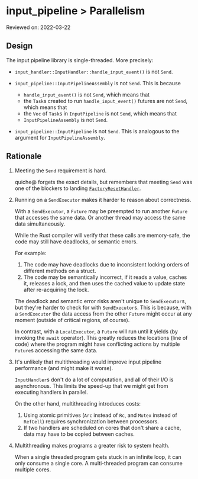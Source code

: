 # input_pipeline > Parallelism

Reviewed on: 2022-03-22

## Design

The input pipeline library is single-threaded. More precisely:

* `input_handler::InputHandler::handle_input_event()` is not `Send`.

* `input_pipeline::InputPipelineAssembly` is not `Send`. This is because
  * `handle_input_event()` is not `Send`, which means that
  * the `Task`s created to run `handle_input_event()` futures are not `Send`,
    which means that
  * the `Vec` of `Task`s in `InputPipeline` is not `Send`, which means that
  * `InputPipelineAssembly` is not `Send`.

* `input_pipeline::InputPipeline` is not `Send`. This is analogous to
  the argument for `InputPipelineAssembly`.

## Rationale

1. Meeting the `Send` requirement is hard.

   quiche@ forgets the exact details, but remembers that meeting `Send` was one
   of the blockers to landing [`FactoryResetHandler`](https://fuchsia-review.googlesource.com/c/fuchsia/+/544827).

1. Running on a `SendExecutor` makes it harder to reason about correctness.

   With a `SendExecutor`, a `Future` may be preempted to run another `Future`
   that accesses the same data. Or another thread may access the same data
   simultaneously.

   While the Rust compiler will verify that these calls are memory-safe,
   the code may still have deadlocks, or semantic errors.

   For example:
   1. The code may have deadlocks due to inconsistent locking orders of different
      methods on a struct.
   1. The code may be semantically incorrect, if it reads a value, caches it,
      releases a lock, and then uses the cached value to update state after
      re-acquiring the lock.

   The deadlock and semantic error risks aren't unique to `SendExecutor`s, but
   they're harder to check for with `SendExecutor`s. This is because, with a
   `SendExecutor` the data access from the other `Future` might occur at any
   moment (outside of critical regions, of course).

   In contrast, with a `LocalExecutor`, a `Future` will run until it yields (by
   invoking the `await` operator). This greatly reduces the locations (line
   of code) where the program might have conflicting actions by multiple
   `Future`s accessing the same data.

1. It's unlikely that multithreading would improve input pipeline performance
   (and might make it worse).

   `InputHandler`s don't do a lot of computation, and all of their I/O is
   asynchronous. This limits the speed-up that we might get from executing
   handlers in parallel.

   On the other hand, multithreading introduces costs:
   1. Using atomic primitives (`Arc` instead of `Rc`, and `Mutex` instead of
      `RefCell`) requires synchronization between processors.
   2. If two handlers are scheduled on cores that don't share a cache, data
      may have to be copied between caches.

1. Multithreading makes programs a greater risk to system health.

   When a single threaded program gets stuck in an infinite loop, it can only
   consume a single core. A multi-threaded program can consume multiple cores.